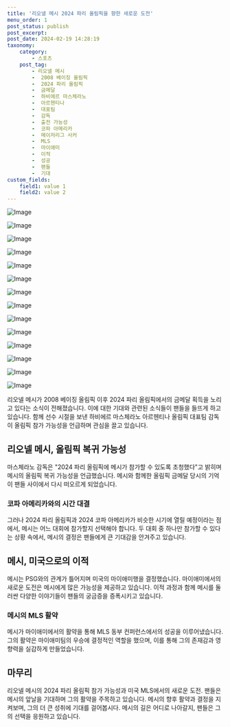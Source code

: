 ```yaml
---
title: '리오넬 메시 2024 파리 올림픽을 향한 새로운 도전'
menu_order: 1
post_status: publish
post_excerpt: 
post_date: 2024-02-19 14:28:19
taxonomy:
    category:
        - 스포츠
    post_tag:
        - 리오넬 메시
        -  2008 베이징 올림픽
        -  2024 파리 올림픽
        -  금메달
        -  하비에르 마스체라노
        -  아르헨티나
        -  대표팀
        -  감독
        -  출전 가능성
        -  코파 아메리카
        -  메이저리그 사커
        -  MLS
        -  마이애미
        -  이적
        -  성공
        -  팬들
        -  기대
custom_fields:
    field1: value 1
    field2: value 2
---
```


![Image](https://imgnews.pstatic.net/image/413/2024/02/13/0000172609_001_20240213140111942.jpg?type=w647)

![Image](https://imgnews.pstatic.net/image/413/2024/02/13/0000172609_002_20240213140111966.jpg?type=w647)

![Image](https://imgnews.pstatic.net/image/413/2024/02/13/0000172609_004_20240213140111990.jpg?type=w647)

![Image](https://imgnews.pstatic.net/image/413/2024/02/13/0000172609_003_20240213140111977.jpg?type=w647)

![Image](https://imgnews.pstatic.net/image/413/2024/02/13/0000172609_005_20240213140111998.jpg?type=w647)

![Image](https://imgnews.pstatic.net/image/413/2024/02/13/0000172609_006_20240213140112004.jpg?type=w647)

![Image](https://imgnews.pstatic.net/image/413/2024/02/13/0000172609_007_20240213140112013.jpg?type=w647)

![Image](https://imgnews.pstatic.net/image/413/2024/02/13/0000172609_008_20240213140112026.jpg?type=w647)

![Image](https://imgnews.pstatic.net/image/413/2024/02/13/0000172609_009_20240213140112038.jpg?type=w647)

![Image](https://imgnews.pstatic.net/image/413/2024/02/13/0000172609_010_20240213140112046.jpg?type=w647)

![Image](https://imgnews.pstatic.net/image/413/2024/02/13/0000172609_011_20240213140112057.jpg?type=w647)

![Image](https://imgnews.pstatic.net/image/413/2024/02/13/0000172609_012_20240213140112070.jpg?type=w647)

![Image](https://imgnews.pstatic.net/image/413/2024/02/13/0000172609_013_20240213140112077.jpg?type=w647)

![Image](https://imgnews.pstatic.net/image/413/2024/02/13/0000172609_014_20240213140112087.jpg?type=w647)

리오넬 메시가 2008 베이징 올림픽 이후 2024 파리 올림픽에서의 금메달 획득을 노리고 있다는 소식이 전해졌습니다. 이에 대한 기대와 관련된 소식들이 팬들을 들뜨게 하고 있습니다. 함께 선수 시절을 보낸 하비에르 마스체라노 아르헨티나 올림픽 대표팀 감독이 올림픽 참가 가능성을 언급하며 관심을 끌고 있습니다.
## 리오넬 메시, 올림픽 복귀 가능성
마스체라노 감독은 "2024 파리 올림픽에 메시가 참가할 수 있도록 초청했다"고 밝히며 메시의 올림픽 복귀 가능성을 언급했습니다. 메시와 함께한 올림픽 금메달 당시의 기억이 팬들 사이에서 다시 떠오르게 되었습니다.
### 코파 아메리카와의 시간 대결
그러나 2024 파리 올림픽과 2024 코파 아메리카가 비슷한 시기에 열릴 예정이라는 점에서, 메시는 어느 대회에 참가할지 선택해야 합니다. 두 대회 중 하나만 참가할 수 있다는 상황 속에서, 메시의 결정은 팬들에게 큰 기대감을 안겨주고 있습니다.
## 메시, 미국으로의 이적
메시는 PSG와의 관계가 틀어지며 미국의 마이애미행을 결정했습니다. 마이애미에서의 새로운 도전은 메시에게 많은 가능성을 제공하고 있습니다. 이적 과정과 함께 메시를 둘러싼 다양한 이야기들이 팬들의 궁금증을 증폭시키고 있습니다.
### 메시의 MLS 활약
메시가 마이애미에서의 활약을 통해 MLS 동부 컨퍼런스에서의 성공을 이루어냈습니다. 그의 활약은 마이애미팀의 우승에 결정적인 역할을 했으며, 이를 통해 그의 존재감과 영향력을 실감하게 만들었습니다. 
## 마무리
리오넬 메시의 2024 파리 올림픽 참가 가능성과 미국 MLS에서의 새로운 도전. 팬들은 메시의 앞날을 기대하며 그의 활약을 주목하고 있습니다. 메시의 향후 활약과 결정을 지켜보며, 그의 더 큰 성취에 기대를 걸어봅시다. 메시의 길은 어디로 나아갈지, 팬들은 그의 선택을 응원하고 있습니다.
